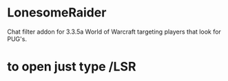 # LonesomeRaider
Chat filter addon for 3.3.5a World of Warcraft targeting players that look for PUG's.

# to open just type /LSR
#
